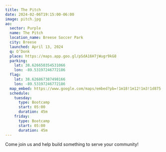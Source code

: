 ```yaml
---
title: The Pitch
date: 2024-02-06T19:15:00-06:00
image: pitch.jpg
ao:
  sector: Purple
  name: The Pitch
  location_name: Breese Soccer Park
  city: Breese
  launched: April 13, 2024
  q: O’Donk
  place: https://maps.app.goo.gl/pSdA16H7jWugr9kG8
  parking:
    lat: 38.626650354531066
    lon: -89.53197246772186
  flag:
    lat: 38.626867387498166
    lon: -89.53197246772186
  map_embed: https://www.google.com/maps/embed?pb=!1m18!1m12!1m3!1d875.763542950119!2d-89.53239274386013!3d38.626246894056145!2m3!1f0!2f0!3f0!3m2!1i1024!2i768!4f13.1!3m3!1m2!1s0x8876785b68c5000d%3A0x245c5d93b9263c0c!2sBreese%20Soccer%20Park!5e1!3m2!1sen!2sus!4v1707352505796!5m2!1sen!2sus
  schedule:
    tuesday:
      type: Bootcamp
      start: 05:00
      duration: 45m
    friday:
      type: Bootcamp
      start: 05:00
      duration: 45m
---
```

Come join us and help build something to serve your community!
